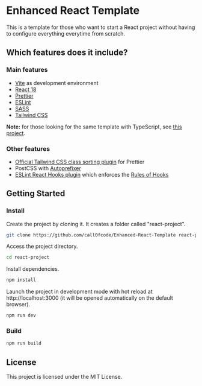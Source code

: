 # Enhanced React Template

This is a template for those who want to start a React project without having to
configure everything everytime from scratch.

## Which features does it include?

### Main features

- [Vite](https://vitejs.dev/) as development environment
- [React 18](https://reactjs.org/)
- [Prettier](https://prettier.io/)
- [ESLint](https://eslint.org/)
- [SASS](https://sass-lang.com/)
- [Tailwind CSS](https://tailwindcss.com/)

**Note:** for those looking for the same template with TypeScript, see [this project](https://github.com/call0fcode/Enhanced-React-TS-Template).

### Other features

- [Official Tailwind CSS class sorting plugin](https://www.npmjs.com/package/prettier-plugin-tailwindcss)
  for Prettier
- PostCSS with
  [Autoprefixer](https://www.npmjs.com/package/eslint-plugin-react-hooks)
- [ESLint React Hooks plugin](https://www.npmjs.com/package/eslint-plugin-react-hooks)
  which enforces the [Rules of Hooks](https://reactjs.org/docs/hooks-rules.html)

## Getting Started

### Install

Create the project by cloning it. It creates a folder called "react-project".

```bash
git clone https://github.com/call0fcode/Enhanced-React-Template react-project
```

Access the project directory.

```bash
cd react-project
```

Install dependencies.

```bash
npm install
```

Launch the project in development mode with hot reload at http://localhost:3000
(it will be opened automatically on the default browser).

```bash
npm run dev
```

### Build

```bash
npm run build
```

## License

This project is licensed under the MIT License.
